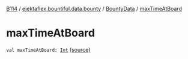 [B114](../../index.md) / [ejektaflex.bountiful.data.bounty](../index.md) / [BountyData](index.md) / [maxTimeAtBoard](./max-time-at-board.md)

# maxTimeAtBoard

`val maxTimeAtBoard: `[`Int`](https://kotlinlang.org/api/latest/jvm/stdlib/kotlin/-int/index.html) [(source)](https://github.com/ejektaflex/Bountiful/tree/develop/src/main/kotlin/ejektaflex/bountiful/data/bounty/BountyData.kt#L174)